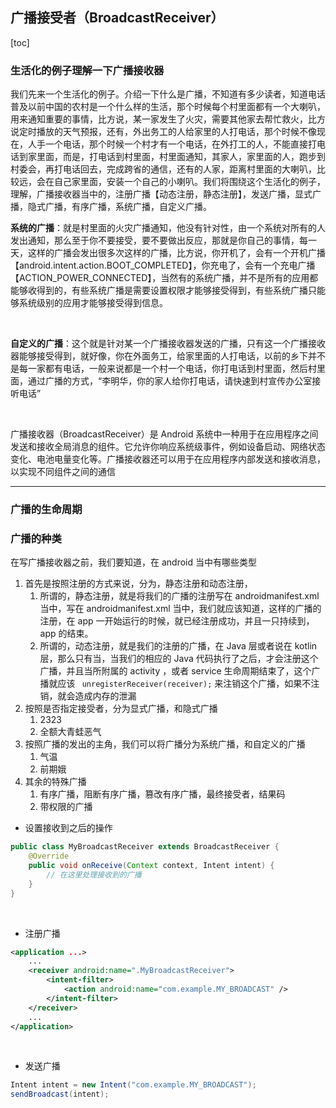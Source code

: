 ## 广播接受者（BroadcastReceiver）

[toc]

### 生活化的例子理解一下广播接收器

我们先来一个生活化的例子。介绍一下什么是广播，不知道有多少读者，知道电话普及以前中国的农村是一个什么样的生活，那个时候每个村里面都有一个大喇叭，用来通知重要的事情，比方说，某一家发生了火灾，需要其他家去帮忙救火，比方说定时播放的天气预报，还有，外出务工的人给家里的人打电话，那个时候不像现在，人手一个电话，那个时候一个村才有一个电话，在外打工的人，不能直接打电话到家里面，而是，打电话到村里面，村里面通知，其家人，家里面的人，跑步到村委会，再打电话回去，完成跨省的通信，还有的人家，距离村里面的大喇叭，比较远，会在自己家里面，安装一个自己的小喇叭。我们将围绕这个生活化的例子，理解，广播接收器当中的，注册广播【动态注册，静态注册】，发送广播，显式广播，隐式广播，有序广播，系统广播，自定义广播。

**系统的广播**：就是村里面的火灾广播通知，他没有针对性，由一个系统对所有的人发出通知，那么至于你不要接受，要不要做出反应，那就是你自己的事情，每一天，这样的广播会发出很多次这样的广播，比方说，你开机了，会有一个开机广播【android.intent.action.BOOT_COMPLETED】，你充电了，会有一个充电广播【ACTION_POWER_CONNECTED】，当然有的系统广播，并不是所有的应用都能够收得到的，有些系统广播是需要设置权限才能够接受得到，有些系统广播只能够系统级别的应用才能够接受得到信息。

​			

**自定义的广播**：这个就是针对某一个广播接收器发送的广播，只有这一个广播接收器能够接受得到，就好像，你在外面务工，给家里面的人打电话，以前的乡下并不是每一家都有电话，一般来说都是一个村一个电话，你打电话到村里面，然后村里面，通过广播的方式，“李明华，你的家人给你打电话，请快速到村宣传办公室接听电话”

​						

广播接收器（BroadcastReceiver）是 Android 系统中一种用于在应用程序之间发送和接收全局消息的组件。它允许你响应系统级事件，例如设备启动、网络状态变化、电池电量变化等。广播接收器还可以用于在应用程序内部发送和接收消息，以实现不同组件之间的通信

----

### 广播的生命周期





### 广播的种类

在写广播接收器之前，我们要知道，在 android 当中有哪些类型

1. 首先是按照注册的方式来说，分为，静态注册和动态注册，
   1. 所谓的，静态注册，就是将我们的广播的注册写在 androidmanifest.xml 当中，写在 androidmanifest.xml 当中，我们就应该知道，这样的广播的注册，在 app 一开始运行的时候，就已经注册成功，并且一只持续到，app 的结束。
   2. 所谓的，动态注册，就是我们的注册的广播，在 Java 层或者说在 kotlin 层，那么只有当，当我们的相应的 Java 代码执行了之后，才会注册这个广播，并且当所附属的 activity ，或者 service 生命周期结束了，这个广播就应该 ` unregisterReceiver(receiver);` 来注销这个广播，如果不注销，就会造成内存的泄漏
2. 按照是否指定接受者，分为显式广播，和隐式广播
   1. 2323
   2. 全额大青蛙恶气
3. 按照广播的发出的主角，我们可以将广播分为系统广播，和自定义的广播
   1. 气温
   2. 前期娥 
4. 其余的特殊广播
   1. 有序广播，阻断有序广播，篡改有序广播，最终接受者，结果码
   2. 带权限的广播





* 设置接收到之后的操作

```java
public class MyBroadcastReceiver extends BroadcastReceiver {
    @Override
    public void onReceive(Context context, Intent intent) {
        // 在这里处理接收到的广播
    }
}
```

​			

* 注册广播

```xml
<application ...>
    ...
    <receiver android:name=".MyBroadcastReceiver">
        <intent-filter>
            <action android:name="com.example.MY_BROADCAST" />
        </intent-filter>
    </receiver>
    ...
</application>
```

​			

* 发送广播

```java
Intent intent = new Intent("com.example.MY_BROADCAST");
sendBroadcast(intent);
```

